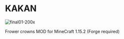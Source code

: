 # KAKAN
![final01-200x](https://user-images.githubusercontent.com/77824010/221394213-0c36a7e9-661f-4005-b672-a47f3495115c.png)

Frower crowns MOD for MineCraft 1.15.2 (Forge required)
